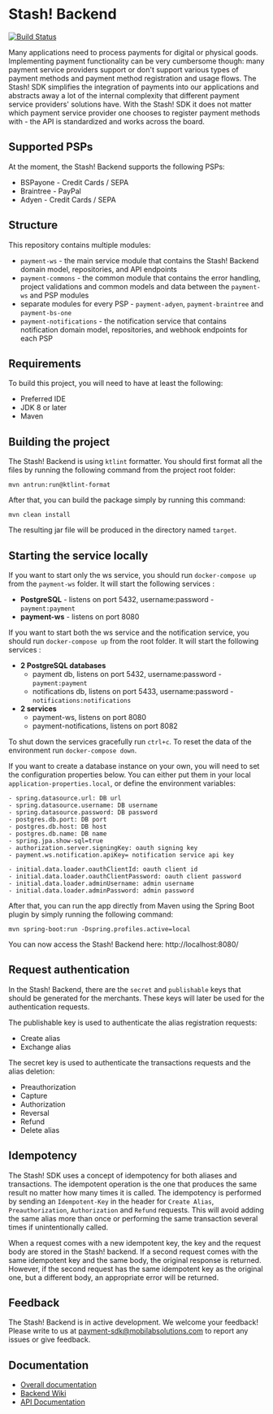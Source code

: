 # Stash! Backend

[![Build Status](https://travis-ci.com/mobilabsolutions/payment-sdk-backend-open.svg?token=eZip4D1t6wvFGqNxU2ki&branch=master)](https://travis-ci.com/mobilabsolutions/payment-sdk-backend-open)

Many applications need to process payments for digital or physical goods. Implementing payment functionality can be very cumbersome though: many payment service providers support or don't support various types of payment methods and payment method registration and usage flows. The Stash! SDK simplifies the integration of payments into our applications and abstracts away a lot of the internal complexity that different payment service providers' solutions have. With the Stash! SDK it does not matter which payment service provider one chooses to register payment methods with - the API is standardized and works across the board.

## Supported PSPs

At the moment, the Stash! Backend supports the following PSPs:

- BSPayone - Credit Cards / SEPA
- Braintree - PayPal
- Adyen - Credit Cards / SEPA

## Structure

This repository contains multiple modules:

- `payment-ws` - the main service module that contains the Stash! Backend domain model, repositories, and API endpoints
- `payment-commons` - the common module that contains the error handling, project validations and common models and data between the `payment-ws` and PSP modules
- separate modules for every PSP - `payment-adyen`, `payment-braintree` and `payment-bs-one`
- `payment-notifications` - the notification service that contains notification domain model, repositories, and webhook endpoints for each PSP

## Requirements

To build this project, you will need to have at least the following:

- Preferred IDE
- JDK 8 or later
- Maven

## Building the project

The Stash! Backend is using `ktlint` formatter. You should first format all the files by running the following command from the project root folder:
```
mvn antrun:run@ktlint-format
```

After that, you can build the package simply by running this command:

```
mvn clean install
```

The resulting jar file will be produced in the directory named `target`.

## Starting the service locally

If you want to start only the ws service, you should run `docker-compose up` from the `payment-ws` folder. It will start the following services :
- **PostgreSQL** - listens on port 5432, username:password - `payment:payment`
- **payment-ws** - listens on port 8080

If you want to start both the ws service and the notification service, you should run `docker-compose up` from the root folder. It will start the following services :
- **2 PostgreSQL databases** 
  - payment db, listens on port 5432, username:password - `payment:payment`
  - notifications db, listens on port 5433, username:password - `notifications:notifications`
- **2 services** 
  - payment-ws, listens on port 8080
  - payment-notifications, listens on port 8082

To shut down the services gracefully run `ctrl+c`. To reset the data of the environment run `docker-compose down`.

If you want to create a database instance on your own, you will need to set the configuration properties below. You can either put them in your local `application-properties.local`, or define the environment variables:

```
- spring.datasource.url: DB url
- spring.datasource.username: DB username
- spring.datasource.password: DB password
- postgres.db.port: DB port
- postgres.db.host: DB host
- postgres.db.name: DB name
- spring.jpa.show-sql=true
- authorization.server.signingKey: oauth signing key
- payment.ws.notification.apiKey= notification service api key
  
- initial.data.loader.oauthClientId: oauth client id
- initial.data.loader.oauthClientPassword: oauth client password
- initial.data.loader.adminUsername: admin username
- initial.data.loader.adminPassword: admin password
```
 
After that, you can run the app directly from Maven using the Spring Boot plugin by simply running the following command:

```
mvn spring-boot:run -Dspring.profiles.active=local
```

You can now access the Stash! Backend here: http://localhost:8080/ 

## Request authentication

In the Stash! Backend, there are the `secret` and `publishable` keys that should be generated for the merchants. These keys will later be used for the authentication requests.

The publishable key is used to authenticate the alias registration requests:
- Create alias
- Exchange alias

The secret key is used to authenticate the transactions requests and the alias deletion:
- Preauthorization
- Capture
- Authorization
- Reversal
- Refund
- Delete alias

## Idempotency

The Stash! SDK uses a concept of idempotency for both aliases and transactions. The idempotent operation is the one that produces the same result no matter how many times it is called. The idempotency is performed by sending an `Idempotent-Key` in the header for `Create Alias`, `Preauthorization`, `Authorization` and `Refund` requests. This will avoid adding the same alias more than once or performing the same transaction several times if unintentionally called.

When a request comes with a new idempotent key, the key and the request body are stored in the Stash! backend. If a second request comes with the same idempotent key and the same body, the original response is returned. However, if the second request has the same idempotent key as the original one, but a different body, an appropriate error will be returned.

## Feedback

The Stash! Backend is in active development. We welcome your feedback! Please write to us at payment-sdk@mobilabsolutions.com to report any issues or give feedback.

## Documentation

- [Overall documentation](https://github.com/mobilabsolutions/payment-sdk-wiki-open/wiki)
- [Backend Wiki](https://github.com/mobilabsolutions/payment-sdk-backend-open/wiki)
- [API Documentation](https://payment-dev.mblb.net/api/v1/swagger-ui.html)

